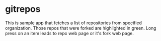# gitrepos

This is sample app that fetches a list of repositories from specified organization.
Those repos that were forked are highlighted in green.
Long press on an item leads to repo web page or it's fork web page.